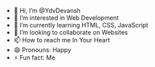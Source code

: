 - 👋 Hi, I’m @YdvDevansh
- 👀 I’m interested in Web Development
- 🌱 I’m currently learning HTML, CSS, JavaScript
- 💞️ I’m looking to collaborate on Websites
- 📫 How to reach me In Your Heart
- 😄 Pronouns: Happy
- ⚡ Fun fact: Me

<!---
YdvDevansh/YdvDevansh is a ✨ special ✨ repository because its `README.md` (this file) appears on your GitHub profile.
You can click the Preview link to take a look at your changes.
--->
